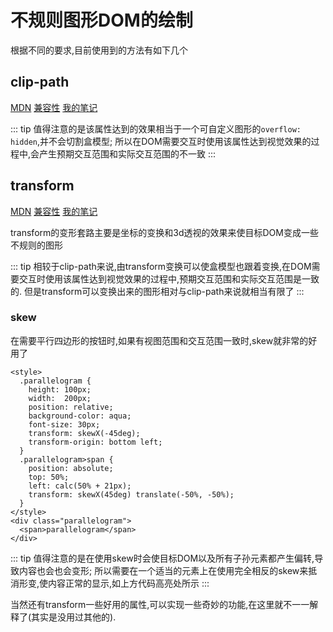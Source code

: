 # 不规则图形DOM的绘制

根据不同的要求,目前使用到的方法有如下几个

## clip-path

[MDN](https://developer.mozilla.org/zh-CN/docs/Web/CSS/clip-path)
[兼容性](https://caniuse.com/?search=clip-path)
[我的笔记](/commonly/CSS-HTML/clip-path/clip-path.md)

::: tip 
值得注意的是该属性达到的效果相当于一个可自定义图形的`overflow: hidden`,并不会切割盒模型;
所以在DOM需要交互时使用该属性达到视觉效果的过程中,会产生预期交互范围和实际交互范围的不一致
:::

## transform

[MDN](https://developer.mozilla.org/zh-CN/docs/Web/CSS/transform)
[兼容性](https://caniuse.com/?search=transform)
[我的笔记](/commonly/CSS-HTML/transform/transform.md)

transform的变形套路主要是坐标的变换和3d透视的效果来使目标DOM变成一些不规则的图形

::: tip
相较于clip-path来说,由transform变换可以使盒模型也跟着变换,在DOM需要交互时使用该属性达到视觉效果的过程中,预期交互范围和实际交互范围是一致的.
但是transform可以变换出来的图形相对与clip-path来说就相当有限了
:::

### skew

在需要平行四边形的按钮时,如果有视图范围和交互范围一致时,skew就非常的好用了

```html{8,16}
<style>
  .parallelogram {
    height: 100px;
    width:  200px;
    position: relative;
    background-color: aqua;
    font-size: 30px;
    transform: skewX(-45deg);
    transform-origin: bottom left;
  }
  .parallelogram>span {
    position: absolute;
    top: 50%;
    left: calc(50% + 21px);
    transform: skewX(45deg) translate(-50%, -50%);
  }
</style>
<div class="parallelogram">
  <span>parallelogram</span>
</div>
```

::: tip
值得注意的是在使用skew时会使目标DOM以及所有子孙元素都产生偏转,导致内容也会也会变形;
所以需要在一个适当的元素上在使用完全相反的skew来抵消形变,使内容正常的显示,如上方代码高亮处所示
:::

当然还有transform一些好用的属性,可以实现一些奇妙的功能,在这里就不一一解释了(其实是没用过其他的).

